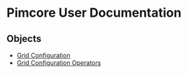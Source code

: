 # Pimcore User Documentation

## Objects
* [Grid Configuration](./01_Objects/01_Grid_Configuration_General.md) 
* [Grid Configuration Operators](./01_Objects/01_Grid_Configuration_Operators/README.md)  